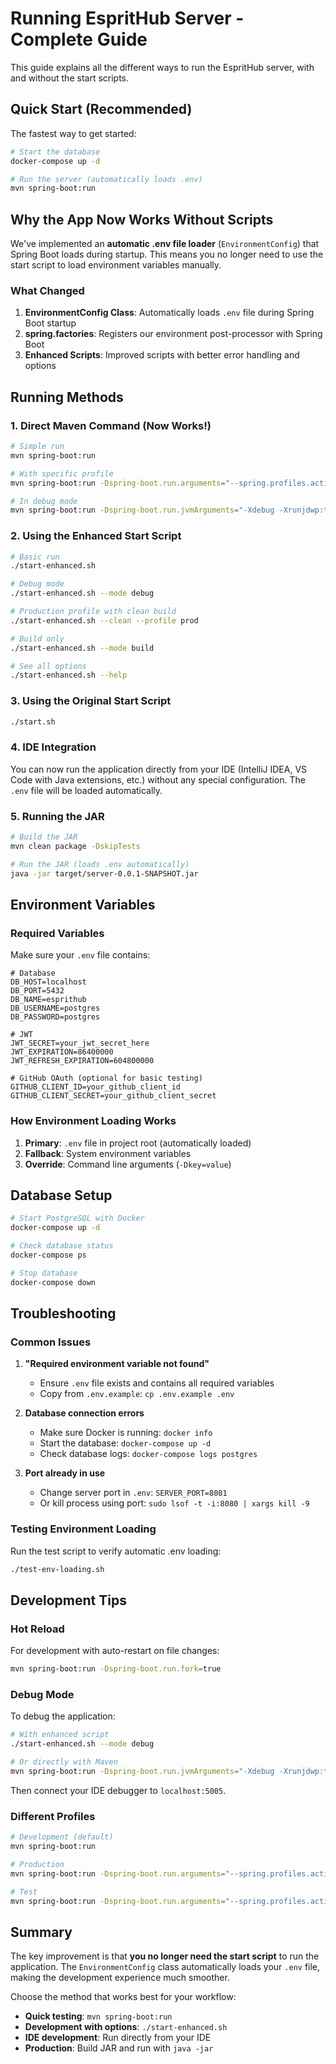 # Running EspritHub Server - Complete Guide

This guide explains all the different ways to run the EspritHub server, with and without the start scripts.

## Quick Start (Recommended)

The fastest way to get started:

```bash
# Start the database
docker-compose up -d

# Run the server (automatically loads .env)
mvn spring-boot:run
```

## Why the App Now Works Without Scripts

We've implemented an **automatic .env file loader** (`EnvironmentConfig`) that Spring Boot loads during startup. This means you no longer need to use the start script to load environment variables manually.

### What Changed

1. **EnvironmentConfig Class**: Automatically loads `.env` file during Spring Boot startup
2. **spring.factories**: Registers our environment post-processor with Spring Boot
3. **Enhanced Scripts**: Improved scripts with better error handling and options

## Running Methods

### 1. Direct Maven Command (Now Works!)

```bash
# Simple run
mvn spring-boot:run

# With specific profile
mvn spring-boot:run -Dspring-boot.run.arguments="--spring.profiles.active=prod"

# In debug mode
mvn spring-boot:run -Dspring-boot.run.jvmArguments="-Xdebug -Xrunjdwp:transport=dt_socket,server=y,suspend=n,address=5005"
```

### 2. Using the Enhanced Start Script

```bash
# Basic run
./start-enhanced.sh

# Debug mode
./start-enhanced.sh --mode debug

# Production profile with clean build
./start-enhanced.sh --clean --profile prod

# Build only
./start-enhanced.sh --mode build

# See all options
./start-enhanced.sh --help
```

### 3. Using the Original Start Script

```bash
./start.sh
```

### 4. IDE Integration

You can now run the application directly from your IDE (IntelliJ IDEA, VS Code with Java extensions, etc.) without any special configuration. The `.env` file will be loaded automatically.

### 5. Running the JAR

```bash
# Build the JAR
mvn clean package -DskipTests

# Run the JAR (loads .env automatically)
java -jar target/server-0.0.1-SNAPSHOT.jar
```

## Environment Variables

### Required Variables

Make sure your `.env` file contains:

```properties
# Database
DB_HOST=localhost
DB_PORT=5432
DB_NAME=esprithub
DB_USERNAME=postgres
DB_PASSWORD=postgres

# JWT
JWT_SECRET=your_jwt_secret_here
JWT_EXPIRATION=86400000
JWT_REFRESH_EXPIRATION=604800000

# GitHub OAuth (optional for basic testing)
GITHUB_CLIENT_ID=your_github_client_id
GITHUB_CLIENT_SECRET=your_github_client_secret
```

### How Environment Loading Works

1. **Primary**: `.env` file in project root (automatically loaded)
2. **Fallback**: System environment variables
3. **Override**: Command line arguments (`-Dkey=value`)

## Database Setup

```bash
# Start PostgreSQL with Docker
docker-compose up -d

# Check database status
docker-compose ps

# Stop database
docker-compose down
```

## Troubleshooting

### Common Issues

1. **"Required environment variable not found"**
   - Ensure `.env` file exists and contains all required variables
   - Copy from `.env.example`: `cp .env.example .env`

2. **Database connection errors**
   - Make sure Docker is running: `docker info`
   - Start the database: `docker-compose up -d`
   - Check database logs: `docker-compose logs postgres`

3. **Port already in use**
   - Change server port in `.env`: `SERVER_PORT=8081`
   - Or kill process using port: `sudo lsof -t -i:8080 | xargs kill -9`

### Testing Environment Loading

Run the test script to verify automatic .env loading:

```bash
./test-env-loading.sh
```

## Development Tips

### Hot Reload

For development with auto-restart on file changes:

```bash
mvn spring-boot:run -Dspring-boot.run.fork=true
```

### Debug Mode

To debug the application:

```bash
# With enhanced script
./start-enhanced.sh --mode debug

# Or directly with Maven
mvn spring-boot:run -Dspring-boot.run.jvmArguments="-Xdebug -Xrunjdwp:transport=dt_socket,server=y,suspend=n,address=5005"
```

Then connect your IDE debugger to `localhost:5005`.

### Different Profiles

```bash
# Development (default)
mvn spring-boot:run

# Production
mvn spring-boot:run -Dspring-boot.run.arguments="--spring.profiles.active=prod"

# Test
mvn spring-boot:run -Dspring-boot.run.arguments="--spring.profiles.active=test"
```

## Summary

The key improvement is that **you no longer need the start script** to run the application. The `EnvironmentConfig` class automatically loads your `.env` file, making the development experience much smoother.

Choose the method that works best for your workflow:
- **Quick testing**: `mvn spring-boot:run`
- **Development with options**: `./start-enhanced.sh`
- **IDE development**: Run directly from your IDE
- **Production**: Build JAR and run with `java -jar`

